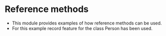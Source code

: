 # Reference methods
* This module provides examples of how reference methods can be used.  
* For this example record feature for the class Person has been used.

